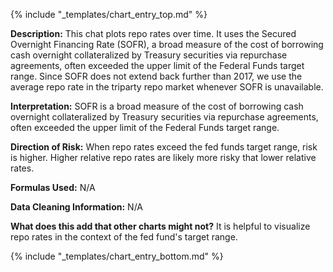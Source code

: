 {% include "_templates/chart_entry_top.md" %}

**Description:** This chat plots repo rates over time. It uses the Secured Overnight Financing Rate (SOFR), a broad measure of the cost of borrowing cash overnight collateralized by Treasury securities via repurchase agreements, often exceeded the upper limit of the Federal Funds target range. Since SOFR does not extend back further than 2017, we use the average repo rate in the triparty repo market whenever SOFR is unavailable.

**Interpretation:** SOFR is a broad measure of the cost of borrowing cash overnight collateralized by Treasury securities via repurchase agreements, often exceeded the upper limit of the Federal Funds target range.

**Direction of Risk:** When repo rates exceed the fed funds target range, risk is higher. Higher relative repo rates are likely more risky that lower relative rates.

**Formulas Used:** N/A

**Data Cleaning Information:** N/A

**What does this add that other charts might not?** It is helpful to visualize repo rates in the context of the fed fund's target range.



{% include "_templates/chart_entry_bottom.md" %}